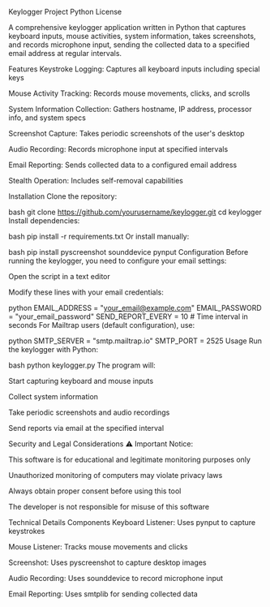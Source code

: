 
Keylogger Project
Python
License

A comprehensive keylogger application written in Python that captures keyboard inputs, mouse activities, system information, takes screenshots, and records microphone input, sending the collected data to a specified email address at regular intervals.

Features
Keystroke Logging: Captures all keyboard inputs including special keys

Mouse Activity Tracking: Records mouse movements, clicks, and scrolls

System Information Collection: Gathers hostname, IP address, processor info, and system specs

Screenshot Capture: Takes periodic screenshots of the user's desktop

Audio Recording: Records microphone input at specified intervals

Email Reporting: Sends collected data to a configured email address

Stealth Operation: Includes self-removal capabilities

Installation
Clone the repository:

bash
git clone https://github.com/yourusername/keylogger.git
cd keylogger
Install dependencies:

bash
pip install -r requirements.txt
Or install manually:

bash
pip install pyscreenshot sounddevice pynput
Configuration
Before running the keylogger, you need to configure your email settings:

Open the script in a text editor

Modify these lines with your email credentials:

python
EMAIL_ADDRESS = "your_email@example.com"
EMAIL_PASSWORD = "your_email_password"
SEND_REPORT_EVERY = 10  # Time interval in seconds
For Mailtrap users (default configuration), use:

python
SMTP_SERVER = "smtp.mailtrap.io"
SMTP_PORT = 2525
Usage
Run the keylogger with Python:

bash
python keylogger.py
The program will:

Start capturing keyboard and mouse inputs

Collect system information

Take periodic screenshots and audio recordings

Send reports via email at the specified interval

Security and Legal Considerations
⚠️ Important Notice:

This software is for educational and legitimate monitoring purposes only

Unauthorized monitoring of computers may violate privacy laws

Always obtain proper consent before using this tool

The developer is not responsible for misuse of this software

Technical Details
Components
Keyboard Listener: Uses pynput to capture keystrokes

Mouse Listener: Tracks mouse movements and clicks

Screenshot: Uses pyscreenshot to capture desktop images

Audio Recording: Uses sounddevice to record microphone input

Email Reporting: Uses smtplib for sending collected data
